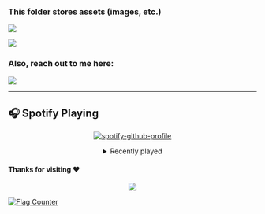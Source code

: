 ### This folder stores assets (images, etc.)

![](https://komarev.com/ghpvc/?username=aviralrabbit1&color=007bff&label=Profile+Views&style=for-the-badge)

<img  src="https://cr-skills-chart-widget.azurewebsites.net/api/api?username=aviralrabbit1"  width="auto"></img>

### Also, reach out to me here: 

<a  href="https://api.whatsapp.com/send?phone=+918318055410"  alt="Connect on Whatsapp">  <img  src="https://img.shields.io/badge/WHATSAPP-%2325D366.svg?&style=for-the-badge&logo=whatsapp&logoColor=white"  />  </a>

<!-- [![Star History Chart](https://api.star-history.com/svg?repos=BEPb/BEPb&type=Date)](https://star-history.com/#BEPb/BEPb&Date) -->

<!-- ![](https://count.getloli.com/get/@aviralrabbit1.github.readme) -->

---

## 🎧 Spotify Playing

<div align="center">

<!-- https://github.com/kittinan/spotify-github-profile -->
[![spotify-github-profile](https://spotify-github-profile.vercel.app/api/view?uid=wpincgrtfosd7vwj2otz7pb2j&cover_image=true&theme=novatorem&show_offline=false&background_color=121212&interchange=true&bar_color=53b14f&bar_color_cover=false)](https://spotify-github-profile.vercel.app/api/view?uid=wpincgrtfosd7vwj2otz7pb2j&redirect=true)


<details>
    <summary>Recently played</summary>
    <a href="https://open.spotify.com/user/31lnn6iv3gugv4kpc2mjusnwv7cq"><img src="https://spotify-recently-played-readme.vercel.app/api?user=kript4&unique=true&count=10" alt="Spotify recently played"></a>
</details>

</div>

#### Thanks for visiting :heart:

<p  align="center">

<img  src="https://profile-counter.glitch.me/aviralrabbit1/count.svg">

<a href="http://s11.flagcounter.com/more/9dz"><img src="https://s11.flagcounter.com/countxl/9dz/bg_FFFFFF/txt_000000/border_CCCCCC/columns_8/maxflags_200/viewers_0/labels_1/pageviews_1/flags_0/percent_0/" alt="Flag Counter" border="0"></a>
